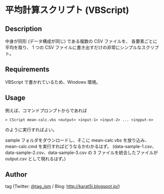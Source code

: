 # 平均計算スクリプト (VBScript)

## Description

中身が同形 (データ構成が同じ) である複数の CSV ファイルを、
各要素ごとに平均を取り、
1 つの CSV ファイルに書き出すだけの非常にシンプルなスクリプト。


## Requirements

VBScript で書かれているため、Windows 環境。


## Usage

例えば、コマンドプロンプトからであれば

    > CScript mean-calc.vbs <output> <input-1> <input-2> ... <inpput-n>

のように実行すればよい。

sample フォルダをダウンロードし、そこに mean-calc.vbs を放り込み、mean-calc.cmd を実行すればどうなるかわかるはず。 (data-sample-1.csv、data-sample-2.csv、data-sample-3.csv の 3 ファイルを統合したファイルが output.csv として現れるはず。)


## Author

tag (Twitter: [@tag_ism](https://twitter.com/tag_ism "tag (@tag_ism) | Twitter") / Blog: http://karat5i.blogspot.jp/)
